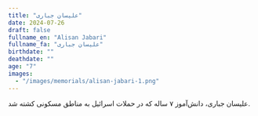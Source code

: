```yaml
---
title: "علیسان جباری"
date: 2024-07-26
draft: false
fullname_en: "Alisan Jabari"
fullname_fa: "علیسان جباری"
birthdate: ""
deathdate: ""
age: "7"
images:
  - "/images/memorials/alisan-jabari-1.png"
---
```


علیسان جباری، دانش‌آموز ۷ ساله که در حملات اسرائیل به مناطق مسکونی کشته شد.